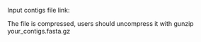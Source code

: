 Input contigs file link:

The file is compressed, users should uncompress it with gunzip your_contigs.fasta.gz
